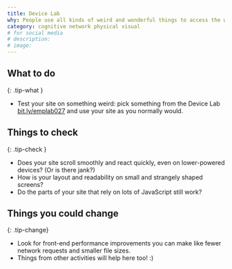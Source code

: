 ```yaml
---
title: Device Lab
why: People use all kinds of weird and wonderful things to access the web. The devices in the lab are good to test on for their own sake, but also act as good proxies for new tech that sometimes acts like old tech (think watches, embedded screens, things like that...)
category: cognitive network physical visual
# for social media
# description:
# image:
---
```


## What to do
{: .tip-what }

- Test your site on something weird: pick something from the Device Lab [bit.ly/emplab027](//bit.ly/emplab027) and use your site as you normally would.

## Things to check
{: .tip-check }

- Does  your site scroll smoothly and react quickly, even on lower-powered devices? (Or is there jank?)
- How is your layout and readability on small and strangely shaped screens?
- Do the parts of your site that rely on lots of JavaScript still work?

## Things you could change
{: .tip-change}

- Look for front-end performance improvements you can make like fewer network requests and smaller file sizes.
- Things from other activities will help here too! :)
